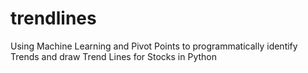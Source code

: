 # trendlines
Using Machine Learning and Pivot Points to programmatically identify Trends and draw Trend Lines for Stocks in Python
